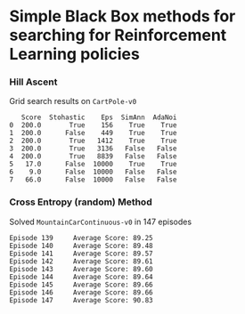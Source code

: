 # Simple Black Box methods for searching for Reinforcement Learning policies

### Hill Ascent

Grid search results on `CartPole-v0`

```
   Score  Stohastic    Eps  SimAnn  AdaNoi
0  200.0       True    156    True    True
1  200.0      False    449    True    True
2  200.0       True   1412    True    True
3  200.0       True   3136   False   False
4  200.0       True   8839   False   False
5   17.0      False  10000    True    True
6    9.0      False  10000   False   False
7   66.0      False  10000   False   False
```

### Cross Entropy (random) Method

Solved `MountainCarContinuous-v0` in 147 episodes

```
Episode 139     Average Score: 89.25
Episode 140     Average Score: 89.48
Episode 141     Average Score: 89.57
Episode 142     Average Score: 89.61
Episode 143     Average Score: 89.60
Episode 144     Average Score: 89.64
Episode 145     Average Score: 89.66
Episode 146     Average Score: 89.66
Episode 147     Average Score: 90.83

```